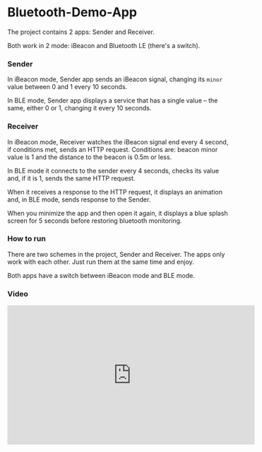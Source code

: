 # Bluetooth-Demo-App

The project contains 2 apps: Sender and Receiver.

Both work in 2 mode: iBeacon and Bluetooth LE (there's a switch).

### Sender

In iBeacon mode, Sender app sends an iBeacon signal, changing its `minor` value between 0 and 1 every 10 seconds.

In BLE mode, Sender app displays a service that has a single value – the same, either 0 or 1, changing it every 10 seconds.

### Receiver

In iBeacon mode, Receiver watches the iBeacon signal end every 4 second, if conditions met, sends an HTTP request.
Conditions are: beacon minor value is 1 and the distance to the beacon is 0.5m or less.

In BLE mode it connects to the sender every 4 seconds, checks its value and, if it is 1, sends the same HTTP request.

When it receives a response to the HTTP request, it displays an animation and, in BLE mode, sends response to the Sender.

When you minimize the app and then open it again, it displays a blue splash screen for 5 seconds before restoring bluetooth monitoring.

### How to run

There are two schemes in the project, Sender and Receiver. The apps only work with each other. 
Just run them at the same time and enjoy.

Both apps have a switch between iBeacon mode and BLE mode.

### Video 

<iframe width="560" height="315" src="https://www.youtube.com/embed/A3yp2jNX3SU" frameborder="0" allowfullscreen></iframe>
